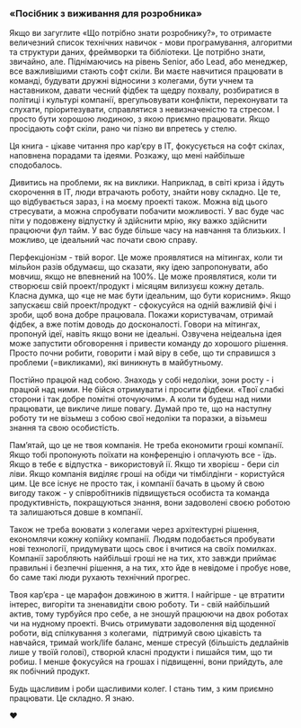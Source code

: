 ### «Посібник з виживання для розробника»

Якщо ви загуглите «Що потрібно знати розробнику?», то отримаєте величезний список технічних навичок - мови програмування, алгоритми та структури даних, фреймворки та бібліотеки. Це потрібно знати, звичайно, але. Піднімаючись на рівень Senior, або Lead, або менеджер, все важливішими стають софт скіли. Ви маєте навчитися працювати в команді, будувати дружні відносини з колегами, бути учнем та наставником, давати чесний фідбек та щедру похвалу, розбиратися в політиці і культурі компанії, врегульовувати конфлікти, переконувати та слухати, пріоритезувати, справлятися з невизначеністю та стресом. І просто бути хорошою людиною, з якою приємно працювати. Якщо просідають софт скіли, рано чи пізно ви впретесь у стелю.

Ця книга - цікаве читання про карʼєру в ІТ, фокусується на софт скілах, наповнена порадами та ідеями. Розкажу, що мені найбільше сподобалось.

Дивитись на проблеми, як на виклики. Наприклад, в світі криза і йдуть скорочення в ІТ, люди втрачають роботу, знайти нову складно. Це те, що відбувається зараз, і на моєму проекті також. Можна від цього стресувати, а можна спробувати побачити можливості. У вас буде час піти у подовжену відпустку й здійснити мрію, яку важко здійснити працюючи фул тайм. У вас буде більше часу на навчання та близьких. І можливо, це ідеальний час почати свою справу.

Перфекціонізм - твій ворог. Це може проявлятися на мітингах, коли ти мільйон разів обдумаєш, що сказати, яку ідею запропонувати, або мовчиш, якщо не впевнений на 100%. Це може проявлятися, коли ти створюєш свій проект/продукт і місяцям вилизуєш кожну деталь. Класна думка, що «це не має бути ідеальним, що бути корисним». Якщо запускаєш свій проект/продукт - сфокусуйся на одній важливій фічі і зроби, щоб вона добре працювала. Покажи користувачам, отримай фідбек, а вже потім доводь до досконалості. Говори на мітингах, пропонуй ідеї, навіть якщо вони не ідеальні. Озвучена неідеальна ідея може запустити обговорення і привести команду до хорошого рішення. Просто почни робити, говорити і май віру в себе, що ти справишся з проблеми (=викликами), які виникнуть в майбутньому.

Постійно працюй над собою. Знаходь у собі недоліки, зони росту - і працюй над ними. Не бійся отримувати і просити фідбеки. «Твої слабкі сторони і так добре помітні оточуючим». А коли ти будеш над ними працювати, це викличе лише повагу. Думай про те, що на наступну роботу ти не візьмеш з собою свої недоліки та поразки, а візьмеш знання та свою особистість.

Памʼятай, що це не твоя компанія. Не треба економити гроші компанії. Якщо тобі пропонують поїхати на конференцію і оплачують все - їдь. Якщо в тебе є відпустка - використовуй ії. Якщо ти хворієш - бери сіл ліви. Якщо компанія виділяє гроші на обіди чи тімбілдінги - користуйся цим. Це все існує не просто так, і компанії бачать в цьому й свою вигоду також - у співробітників підвищується особиста та команда продуктивність, покращуються знання, вони задоволені своєю роботою та залишаються довше в компанії.

Також не треба воювати з колегами через архітектурні рішення, економлячи кожну копійку компанії. Людям подобається пробувати нові технології, придумувати щось своє і вчитися на своїх помилках. Компанії заробляють найбільші гроші не на тих, хто завжди приймає правильні і безпечні рішення, а на тих, хто йде в невідоме і пробує нове, бо саме такі люди рухають технічний прогрес.

Твоя карʼєра - це марафон довжиною в життя. І найгірше - це втратити інтерес, вигоріти та зненавидіти свою роботу. Ти - свій найбільший актив, тому турбуйся про себе, а не зношуй працюючи на двох роботах чи на нудному проекті. Вчись отримувати задоволення від щоденної роботи, від спілкування з колегами,  підтримуй свою цікавість та навчайся, тримай work/life баланс, менше стресуй (більшість дедлайнів лише у твоїй голові), створюй класні продукти і пишайся тим, що ти робиш. І менше фокусуйся на грошах і підвищенні, вони прийдуть, але як побічний продукт.

Будь щасливим і роби щасливими колег. І стань тим, з ким приємно працювати. Це складно. Я знаю. 

♥️
